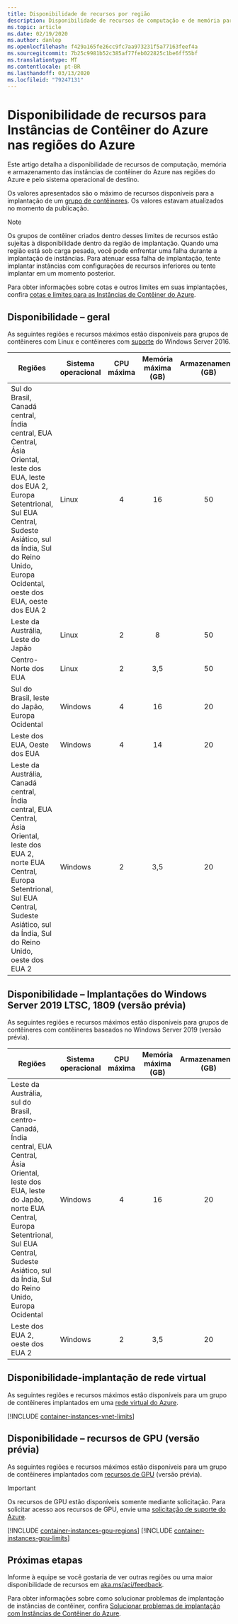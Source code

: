 ```yaml
---
title: Disponibilidade de recursos por região
description: Disponibilidade de recursos de computação e de memória para o serviço de Instâncias de Contêiner do Azure em diferentes regiões do Azure.
ms.topic: article
ms.date: 02/19/2020
ms.author: danlep
ms.openlocfilehash: f429a165fe26cc9fc7aa973231f5a77163feef4a
ms.sourcegitcommit: 7b25c9981b52c385af77feb022825c1be6ff55bf
ms.translationtype: MT
ms.contentlocale: pt-BR
ms.lasthandoff: 03/13/2020
ms.locfileid: "79247131"
---
```

# <a name="resource-availability-for-azure-container-instances-in-azure-regions"></a>Disponibilidade de recursos para Instâncias de Contêiner do Azure nas regiões do Azure

Este artigo detalha a disponibilidade de recursos de computação, memória e armazenamento das instâncias de contêiner do Azure nas regiões do Azure e pelo sistema operacional de destino. 

Os valores apresentados são o máximo de recursos disponíveis para a implantação de um [grupo de contêineres](container-instances-container-groups.md). Os valores estavam atualizados no momento da publicação. 

> [!NOTE]
> Os grupos de contêiner criados dentro desses limites de recursos estão sujeitas à disponibilidade dentro da região de implantação. Quando uma região está sob carga pesada, você pode enfrentar uma falha durante a implantação de instâncias. Para atenuar essa falha de implantação, tente implantar instâncias com configurações de recursos inferiores ou tente implantar em um momento posterior.

Para obter informações sobre cotas e outros limites em suas implantações, confira [cotas e limites para as Instâncias de Contêiner do Azure](container-instances-quotas.md).

## <a name="availability---general"></a>Disponibilidade – geral

As seguintes regiões e recursos máximos estão disponíveis para grupos de contêineres com Linux e contêineres com [suporte](container-instances-faq.md#what-windows-base-os-images-are-supported) do Windows Server 2016.

| Regiões | Sistema operacional | CPU máxima | Memória máxima (GB) | Armazenamento (GB) |
| -------- | -- | :---: | :-----------: | :---: |
| Sul do Brasil, Canadá central, Índia central, EUA Central, Ásia Oriental, leste dos EUA, leste dos EUA 2, Europa Setentrional, Sul EUA Central, Sudeste Asiático, sul da Índia, Sul do Reino Unido, Europa Ocidental, oeste dos EUA, oeste dos EUA 2 | Linux | 4 | 16 | 50 |
| Leste da Austrália, Leste do Japão | Linux | 2 | 8 | 50 |
| Centro-Norte dos EUA | Linux | 2 | 3,5 | 50 |
| Sul do Brasil, leste do Japão, Europa Ocidental | Windows | 4 | 16 | 20 |
| Leste dos EUA, Oeste dos EUA | Windows | 4 | 14 | 20 |
| Leste da Austrália, Canadá central, Índia central, EUA Central, Ásia Oriental, leste dos EUA 2, norte EUA Central, Europa Setentrional, Sul EUA Central, Sudeste Asiático, sul da Índia, Sul do Reino Unido, oeste dos EUA 2 | Windows | 2 | 3,5 | 20 |

## <a name="availability---windows-server-2019-ltsc-1809-deployments-preview"></a>Disponibilidade – Implantações do Windows Server 2019 LTSC, 1809 (versão prévia)

As seguintes regiões e recursos máximos estão disponíveis para grupos de contêineres com contêineres baseados no Windows Server 2019 (versão prévia).

| Regiões | Sistema operacional | CPU máxima | Memória máxima (GB) | Armazenamento (GB) |
| -------- | -- | :---: | :-----------: | :---: |
| Leste da Austrália, sul do Brasil, centro-Canadá, Índia central, EUA Central, Ásia Oriental, leste dos EUA, leste do Japão, norte EUA Central, Europa Setentrional, Sul EUA Central, Sudeste Asiático, sul da Índia, Sul do Reino Unido, Europa Ocidental | Windows | 4 | 16 | 20 |
| Leste dos EUA 2, oeste dos EUA 2 | Windows | 2 | 3,5 | 20 |


## <a name="availability---virtual-network-deployment"></a>Disponibilidade-implantação de rede virtual

As seguintes regiões e recursos máximos estão disponíveis para um grupo de contêineres implantados em uma [rede virtual do Azure](container-instances-vnet.md).

[!INCLUDE [container-instances-vnet-limits](../../includes/container-instances-vnet-limits.md)]

## <a name="availability---gpu-resources-preview"></a>Disponibilidade – recursos de GPU (versão prévia)

As seguintes regiões e recursos máximos estão disponíveis para um grupo de contêineres implantados com [recursos de GPU](container-instances-gpu.md) (versão prévia).

> [!IMPORTANT]
> Os recursos de GPU estão disponíveis somente mediante solicitação. Para solicitar acesso aos recursos de GPU, envie uma [solicitação de suporte do Azure][azure-support].

[!INCLUDE [container-instances-gpu-regions](../../includes/container-instances-gpu-regions.md)]
[!INCLUDE [container-instances-gpu-limits](../../includes/container-instances-gpu-limits.md)]

## <a name="next-steps"></a>Próximas etapas

Informe à equipe se você gostaria de ver outras regiões ou uma maior disponibilidade de recursos em [aka.ms/aci/feedback](https://aka.ms/aci/feedback).

Para obter informações sobre como solucionar problemas de implantação de instâncias de contêiner, confira [Solucionar problemas de implantação com Instâncias de Contêiner do Azure](container-instances-troubleshooting.md).


[azure-support]: https://ms.portal.azure.com/#blade/Microsoft_Azure_Support/HelpAndSupportBlade/newsupportrequest